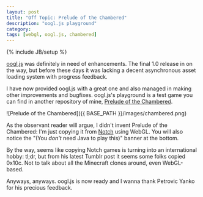 ```yaml
---
layout: post
title: "Off Topic: Prelude of the Chambered"
description: "oogl.js playground"
category: 
tags: [webgl, oogl.js, chambered]
---
```

{% include JB/setup %}

[oogl.js](http://oogljs.com/) was definitely in need of enhancements. The final 1.0 release in on the way, but before these days it was lacking a decent asynchronous asset loading system with progress feedback.

I have now provided oogl.js with a great one and also managed in making other improvements and bugfixes. oogl.js's playground is a test game you can find in another repository of mine, [Prelude of the Chambered](http://71104.github.io/chambered).

![Prelude of the Chambered]({{ BASE_PATH }}/images/chambered.png)

As the observant reader will argue, I didn't invent Prelude of the Chambered: I'm just copying it from [Notch](http://notch.tumblr.com/) using WebGL. You will also notice the "(You *don't* need Java to play this)" banner at the bottom.

By the way, seems like copying Notch games is turning into an international hobby: tl;dr, but from his latest Tumblr post it seems some folks copied 0x10c. Not to talk about all the Minecraft clones around, even WebGL-based.

Anyways, anyways. oogl.js is now ready and I wanna thank Petrovic Yanko for his precious feedback.
